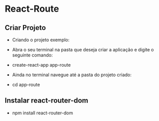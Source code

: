 # React-Route

## Criar Projeto

- Criando o projeto exemplo:
- Abra o seu terminal na pasta que deseja criar a aplicação e digite o seguinte comando:

- create-react-app app-route
- Ainda no terminal navegue até a pasta do projeto criado:

- cd app-route

## Instalar react-router-dom

-   npm install react-router-dom
